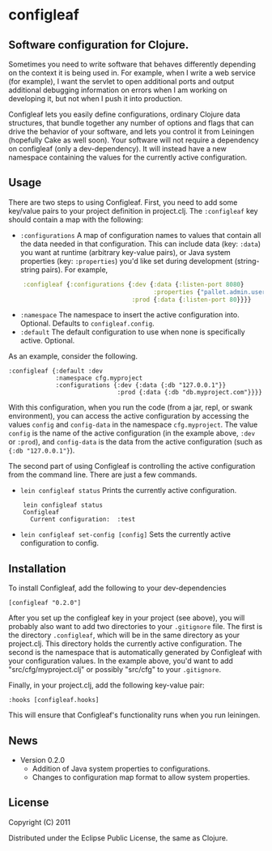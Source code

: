 # configleaf

## Software configuration for Clojure.

Sometimes you need to write software that behaves differently depending on the context
it is being used in. For example, when I write a web service (for example), I want the
servlet to open additional ports and output additional debugging information on errors
when I am working on developing it, but not when I push it into production.

Configleaf lets you easily define configurations, ordinary Clojure data structures, that
bundle together any number of options and flags that can drive the behavior of your
software, and lets you control it from Leiningen (hopefully Cake as well soon). Your
software will not require a dependency on configleaf (only a dev-dependency). It will 
instead have a new namespace containing the values for the currently active configuration.

## Usage

There are two steps to using Configleaf. First, you need to add some key/value pairs to
your project definition in project.clj. The `:configleaf` key should contain a map with
the following:

* `:configurations` A map of configuration names to values that contain all the data
needed in that configuration. This can include data (key: `:data`) you want at runtime
(arbitrary key-value pairs), or Java system properties (key: `:properties`) you'd like 
set during development (string-string pairs). For example, 

```clojure
    :configleaf {:configurations {:dev {:data {:listen-port 8080}
                                        :properties {"pallet.admin.username" "don"}}
                                  :prod {:data {:listen-port 80}}}}
```
* `:namespace` The namespace to insert the active configuration into. Optional. Defaults
to `configleaf.config`.
* `:default` The default configuration to use when none is specifically active. Optional.

As an example, consider the following.

    :configleaf {:default :dev
                 :namespace cfg.myproject
                 :configurations {:dev {:data {:db "127.0.0.1"}}
                                  :prod {:data {:db "db.myproject.com"}}}}
                                  
With this configuration, when you run the code (from a jar, repl, or swank environment),
you can access the active configuration by accessing the values `config` and `config-data`
in the namespace `cfg.myproject`. The value `config` is the name of the active 
configuration (in the example above, `:dev` or `:prod`), and `config-data` is the data
from the active configuration (such as `{:db "127.0.0.1"}`). 

The second part of using Configleaf is controlling the active configuration from the
command line. There are just a few commands.

* `lein configleaf status` Prints the currently active configuration. 

```
    lein configleaf status
    Configleaf
      Current configuration:  :test
```

* `lein configleaf set-config [config]` Sets the currently active configuration to config.

## Installation

To install Configleaf, add the following to your dev-dependencies

    [configleaf "0.2.0"]
    
After you set up the configleaf key in your project (see above), you will probably also
want to add two directories to your `.gitignore` file. The first is the directory
`.configleaf`, which will be in the same directory as your project.clj. This directory
holds the currently active configuration. The second is the namespace that is
automatically generated by Configleaf with your configuration values. In the example
above, you'd want to add "src/cfg/myproject.clj" or possibly "src/cfg" to your
`.gitignore`.

Finally, in your project.clj, add the following key-value pair:

    :hooks [configleaf.hooks]
    
This will ensure that Configleaf's functionality runs when you run leiningen.

## News

* Version 0.2.0
  * Addition of Java system properties to configurations.
  * Changes to configuration map format to allow system properties. 

## License

Copyright (C) 2011

Distributed under the Eclipse Public License, the same as Clojure.

